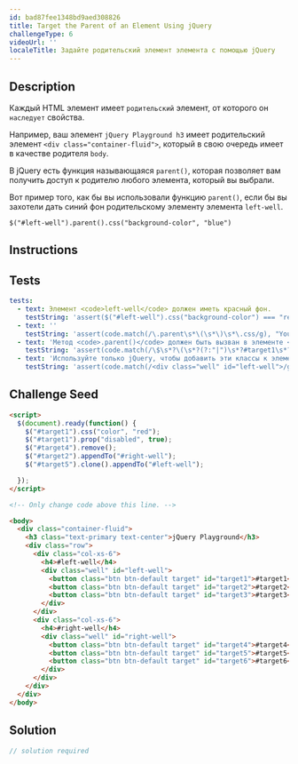 ```yaml
---
id: bad87fee1348bd9aed308826
title: Target the Parent of an Element Using jQuery
challengeType: 6
videoUrl: ''
localeTitle: Задайте родительский элемент элемента с помощью jQuery
---
```


## Description
Каждый HTML элемент имеет `родительский` элемент, от которого он `наследует` свойства. 

Например, ваш элемент `jQuery Playground h3` имеет родительский элемент `<div class="container-fluid">`, который в свою очередь имеет в качестве родителя `body`.
  
В jQuery есть функция называющаяся `parent()`, которая позволяет вам получить доступ к родителю любого элемента, который вы выбрали.

Вот пример того, как бы вы использовали функцию `parent()`, если бы вы захотели дать синий фон родительскому элементу элемента `left-well`. 
  
`$("#left-well").parent().css("background-color", "blue")`

## Instructions
<section id="instructions">
</section>

## Tests
<section id='tests'>

```yml
tests:
  - text: Элемент <code>left-well</code> должен иметь красный фон.
    testString: 'assert($("#left-well").css("background-color") === "red" || $("#left-well").css("background-color") === "rgb(255, 0, 0)" || $("#left-well").css("background-color").toLowerCase() === "#ff0000" || $("#left-well").css("background-color").toLowerCase() === "#f00", "Your <code>left-well</code> element should have a red background.");'
  - text: ''
    testString: 'assert(code.match(/\.parent\s*\(\s*\)\s*\.css/g), "You should use the <code>&#46;parent&#40;&#41;</code> function to modify this element.");'
  - text: 'Метод <code>.parent()</code> должен быть вызван в элементе <code>#target1</code> .'
    testString: 'assert(code.match(/\$\s*?\(\s*?(?:"|")\s*?#target1\s*?(?:"|")\s*?\)\s*?\.parent/gi), "The <code>&#46;parent&#40;&#41;</code> method should be called on the <code>&#35;target1</code> element.");'
  - text: 'Используйте только jQuery, чтобы добавить эти классы к элементу.'
    testString: 'assert(code.match(/<div class="well" id="left-well">/g), "Only use jQuery to add these classes to the element.");'

```

</section>

## Challenge Seed
<section id='challengeSeed'>

<div id='html-seed'>

```html
<script>
  $(document).ready(function() {
    $("#target1").css("color", "red");
    $("#target1").prop("disabled", true);
    $("#target4").remove();
    $("#target2").appendTo("#right-well");
    $("#target5").clone().appendTo("#left-well");

  });
</script>

<!-- Only change code above this line. -->

<body>
  <div class="container-fluid">
    <h3 class="text-primary text-center">jQuery Playground</h3>
    <div class="row">
      <div class="col-xs-6">
        <h4>#left-well</h4>
        <div class="well" id="left-well">
          <button class="btn btn-default target" id="target1">#target1</button>
          <button class="btn btn-default target" id="target2">#target2</button>
          <button class="btn btn-default target" id="target3">#target3</button>
        </div>
      </div>
      <div class="col-xs-6">
        <h4>#right-well</h4>
        <div class="well" id="right-well">
          <button class="btn btn-default target" id="target4">#target4</button>
          <button class="btn btn-default target" id="target5">#target5</button>
          <button class="btn btn-default target" id="target6">#target6</button>
        </div>
      </div>
    </div>
  </div>
</body>

```

</div>



</section>

## Solution
<section id='solution'>

```js
// solution required
```
</section>

